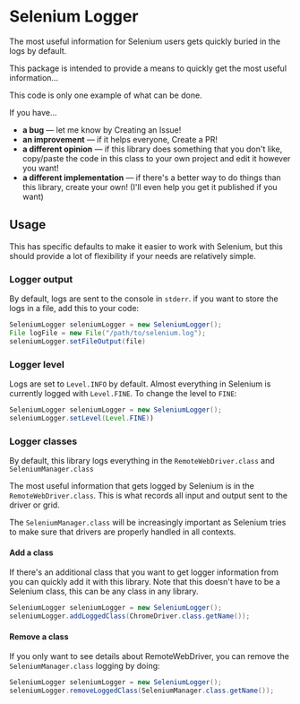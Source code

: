 # Selenium Logger

The most useful information for Selenium users gets quickly buried in the logs by default.

This package is intended to provide a means to quickly get the most useful information...

This code is only one example of what can be done.

If you have...
* **a bug** — let me know by Creating an Issue!
* **an improvement** — if it helps everyone, Create a PR!
* **a different opinion** —  if this library does something that you don't like, copy/paste the code in this class to your own project and edit it however you want!
* **a different implementation** — if there's a better way to do things than this library, create your own! (I'll even help you get it published if you want)

## Usage

This has specific defaults to make it easier to work with Selenium, but this should provide a lot of flexibility if your needs are relatively simple.

### Logger output

By default, logs are sent to the console in `stderr`.
if you want to store the logs in a file, add this to your code:

```java
SeleniumLogger seleniumLogger = new SeleniumLogger();
File logFile = new File("/path/to/selenium.log");
seleniumLogger.setFileOutput(file)
```

### Logger level

Logs are set to `Level.INFO` by default. Almost everything in Selenium is currently logged with `Level.FINE`.
To change the level to `FINE`:

```java
SeleniumLogger seleniumLogger = new SeleniumLogger();
seleniumLogger.setLevel(Level.FINE))
```

### Logger classes

By default, this library logs everything in the `RemoteWebDriver.class` and `SeleniumManager.class`

The most useful information that gets logged by Selenium is in the `RemoteWebDriver.class`. This is what records all input and output
sent to the driver or grid.

The `SeleniumManager.class` will be increasingly important as Selenium tries to make sure that drivers are properly handled in all contexts.

#### Add a class

If there's an additional class that you want to get logger information from you can quickly add it with this library.
Note that this doesn't have to be a Selenium class, this can be any class in any library.

```java
SeleniumLogger seleniumLogger = new SeleniumLogger();
seleniumLogger.addLoggedClass(ChromeDriver.class.getName());
```

#### Remove a class

If you only want to see details about RemoteWebDriver, you can remove the `SeleniumManager.class` logging by doing:

```java
SeleniumLogger seleniumLogger = new SeleniumLogger();
seleniumLogger.removeLoggedClass(SeleniumManager.class.getName());
```
